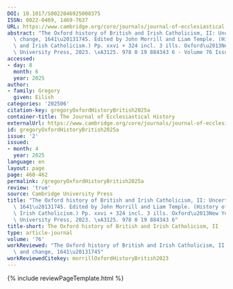 ```yaml
---
DOI: 10.1017/S0022046925000375
ISSN: 0022-0469, 1469-7637
URL: https://www.cambridge.org/core/journals/journal-of-ecclesiastical-history/article/abs/oxford-history-of-british-and-irish-catholicism-ii-uncertainty-and-change-16411745-edited-by-john-morrill-and-liam-temple-history-of-british-and-irish-catholicism-pp-xxvi-324-incl-3-ills-oxfordnew-york-oxford-university-press-2023-125-978-0-19-884343-6/E69F23D86D5F77F3A9BAE3B3AACF83DC
abstract: "The Oxford history of British and Irish Catholicism, II: Uncertainty and\
  \ change, 1641\u20131745. Edited by John Morrill and Liam Temple. (History of British\
  \ and Irish Catholicism.) Pp. xxvi + 324 incl. 3 ills. Oxford\u2013New York: Oxford\
  \ University Press, 2023. \xA3125. 978 0 19 884343 6 - Volume 76 Issue 2"
accessed:
- day: 8
  month: 6
  year: 2025
author:
- family: Gregory
  given: Eilish
categories: '202506'
citation-key: gregoryOxfordHistoryBritish2025a
container-title: The Journal of Ecclesiastical History
externalUrl: https://www.cambridge.org/core/journals/journal-of-ecclesiastical-history/article/abs/oxford-history-of-british-and-irish-catholicism-ii-uncertainty-and-change-16411745-edited-by-john-morrill-and-liam-temple-history-of-british-and-irish-catholicism-pp-xxvi-324-incl-3-ills-oxfordnew-york-oxford-university-press-2023-125-978-0-19-884343-6/E69F23D86D5F77F3A9BAE3B3AACF83DC
id: gregoryOxfordHistoryBritish2025a
issue: '2'
issued:
- month: 4
  year: 2025
language: en
layout: page
page: 460-462
permalink: /gregoryOxfordHistoryBritish2025a
review: 'true'
source: Cambridge University Press
title: "The Oxford history of British and Irish Catholicism, II: Uncertainty and change,\
  \ 1641\u20131745. Edited by John Morrill and Liam Temple. (History of British and\
  \ Irish Catholicism.) Pp. xxvi + 324 incl. 3 ills. Oxford\u2013New York: Oxford\
  \ University Press, 2023. \xA3125. 978 0 19 884343 6"
title-short: The Oxford history of British and Irish Catholicism, II
type: article-journal
volume: '76'
workReviewed: "The Oxford history of British and Irish Catholicism, II Uncertainty\
  \ and change, 1641\u20131745"
workReviewedCitekey: morrillOxfordHistoryBritish2023
---
```

{% include reviewPageTemplate.html %}